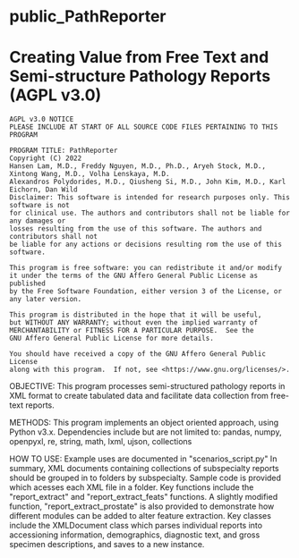 # public_PathReporter
Creating Value from Free Text and Semi-structure Pathology Reports (AGPL v3.0)
=============================================================================================
    AGPL v3.0 NOTICE
    PLEASE INCLUDE AT START OF ALL SOURCE CODE FILES PERTAINING TO THIS PROGRAM

    PROGRAM TITLE: PathReporter
    Copyright (C) 2022
    Hansen Lam, M.D., Freddy Nguyen, M.D., Ph.D., Aryeh Stock, M.D., Xintong Wang, M.D., Volha Lenskaya, M.D.
    Alexandros Polydorides, M.D., Qiusheng Si, M.D., John Kim, M.D., Karl Eichorn, Dan Wild
    Disclaimer: This software is intended for research purposes only. This software is not
    for clinical use. The authors and contributors shall not be liable for any damages or
    losses resulting from the use of this software. The authors and contributors shall not 
    be liable for any actions or decisions resulting rom the use of this software.
    
    This program is free software: you can redistribute it and/or modify
    it under the terms of the GNU Affero General Public License as published
    by the Free Software Foundation, either version 3 of the License, or
    any later version.

    This program is distributed in the hope that it will be useful,
    but WITHOUT ANY WARRANTY; without even the implied warranty of
    MERCHANTABILITY or FITNESS FOR A PARTICULAR PURPOSE.  See the
    GNU Affero General Public License for more details.

    You should have received a copy of the GNU Affero General Public License
    along with this program.  If not, see <https://www.gnu.org/licenses/>.


OBJECTIVE:
This program processes semi-structured pathology reports in XML format to create tabulated data and
facilitate data collection from free-text reports. 

METHODS:
This program implements an object oriented approach, using Python v3.x. Dependencies include but are
not limited to:
pandas, numpy, openpyxl, re, string, math, lxml, ujson, collections

HOW TO USE:
Example uses are documented in "scenarios_script.py"
In summary, XML documents containing collections of subspecialty reports should be grouped in to folders
by subspecialty. Sample code is provided which acesses each XML file in a folder. Key functions include 
the "report_extract" and "report_extract_feats" functions. A slightly modified function, "report_extract_prostate"
is also provided to demonstrate how different modules can be added to alter feature extraction. Key
classes include the XMLDocument class which parses individual reports into accessioning information, demographics, 
diagnostic text, and gross specimen descriptions, and saves to a new instance.
